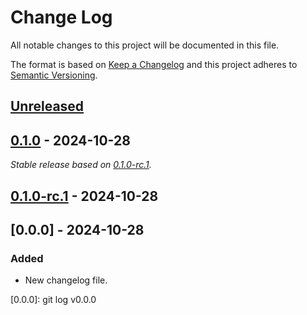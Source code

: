 # Change Log
All notable changes to this project will be documented in this file.

The format is based on [Keep a Changelog](http://keepachangelog.com/)
and this project adheres to [Semantic Versioning](http://semver.org/).

## [Unreleased]

## [0.1.0] - 2024-10-28

_Stable release based on [0.1.0-rc.1]._

## [0.1.0-rc.1] - 2024-10-28

## [0.0.0] - 2024-10-28

### Added

- New changelog file.

[Unreleased]: https://https://github.com/internetguru/laravel-translatable/compare/staging...dev
[0.1.0]: https://https://github.com/internetguru/laravel-translatable/compare/v0.0.0...v0.1.0
[0.1.0-rc.1]: https://github.com/internetguru/laravel-translatable/releases/tag/v0.0.0
[0.0.0]: git log v0.0.0
